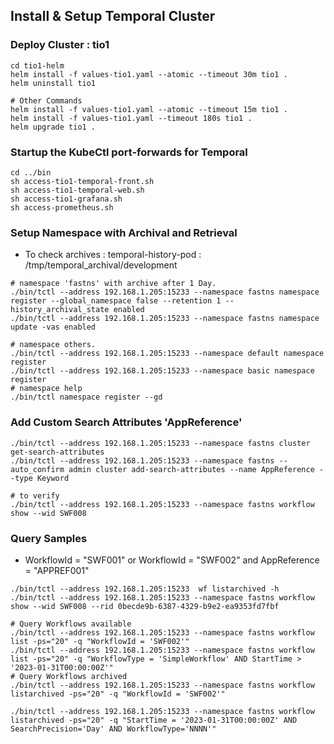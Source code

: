 ## Install & Setup Temporal Cluster

### Deploy Cluster : **tio1**
```shell
cd tio1-helm
helm install -f values-tio1.yaml --atomic --timeout 30m tio1 .
helm uninstall tio1

# Other Commands
helm install -f values-tio1.yaml --atomic --timeout 15m tio1 .
helm install -f values-tio1.yaml --timeout 180s tio1 .
helm upgrade tio1 .

```

### Startup the KubeCtl port-forwards for Temporal
```shell
cd ../bin
sh access-tio1-temporal-front.sh
sh access-tio1-temporal-web.sh
sh access-tio1-grafana.sh
sh access-prometheus.sh
```

### Setup Namespace with Archival and Retrieval
 - To check archives : temporal-history-pod : /tmp/temporal_archival/development
```shell
# namespace 'fastns' with archive after 1 Day.
./bin/tctl --address 192.168.1.205:15233 --namespace fastns namespace register --global_namespace false --retention 1 --history_archival_state enabled
./bin/tctl --address 192.168.1.205:15233 --namespace fastns namespace update -vas enabled

# namespace others.
./bin/tctl --address 192.168.1.205:15233 --namespace default namespace register
./bin/tctl --address 192.168.1.205:15233 --namespace basic namespace register
# namespace help
./bin/tctl namespace register --gd 
```
### Add Custom Search Attributes 'AppReference'
```shell
./bin/tctl --address 192.168.1.205:15233 --namespace fastns cluster get-search-attributes
./bin/tctl --address 192.168.1.205:15233 --namespace fastns --auto_confirm admin cluster add-search-attributes --name AppReference --type Keyword

# to verify 
./bin/tctl --address 192.168.1.205:15233 --namespace fastns workflow show --wid SWF008
```

### Query Samples
 - WorkflowId = "SWF001" or WorkflowId = "SWF002"  and AppReference = "APPREF001"

```shell
./bin/tctl --address 192.168.1.205:15233  wf listarchived -h
./bin/tctl --address 192.168.1.205:15233 --namespace fastns workflow show --wid SWF008 --rid 0becde9b-6387-4329-b9e2-ea9353fd7fbf 

# Query Workflows available
./bin/tctl --address 192.168.1.205:15233 --namespace fastns workflow list -ps="20" -q "WorkflowId = 'SWF002'"
./bin/tctl --address 192.168.1.205:15233 --namespace fastns workflow list -ps="20" -q "WorkflowType = 'SimpleWorkflow' AND StartTime > '2023-01-31T00:00:00Z'"
# Query Workflows archived
./bin/tctl --address 192.168.1.205:15233 --namespace fastns workflow listarchived -ps="20" -q "WorkflowId = 'SWF002'"

./bin/tctl --address 192.168.1.205:15233 --namespace fastns workflow listarchived -ps="20" -q "StartTime = '2023-01-31T00:00:00Z' AND SearchPrecision='Day' AND WorkflowType='NNNN'"
```


